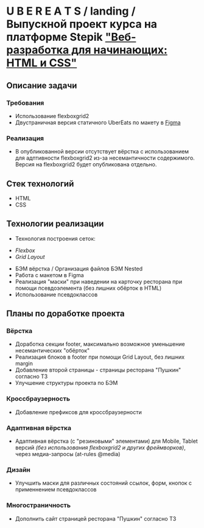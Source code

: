 # U B E R E A T S / landing / Выпускной проект курса на платформе Stepik ["Веб-разработка для начинающих: HTML и CSS"](https://stepik.org/course/38218/syllabus)

## Описание задачи

### Требования

- Использование flexboxgrid2
- Двустраничная версия статичного UberEats по макету в [Figma](https://www.figma.com/file/8lxQ3PGYTHQsCgTXnEJre8/Uber-Eats?node-id=0%3A1)

### Реализация

- В опубликованной версии отсутствует вёрстка с использованием для адптивности flexboxgrid2 из-за несемантичности содержимого. Версия на flexboxgrid2 будет опубликована отдельно.

## Стек технологий

- HTML
- CSS

## Технологии реализации

- Технология построения сеток:

* _Flexbox_
* _Grid Layout_

- БЭМ вёрстка / Организация файлов БЭМ Nested
- Работа с макетом в Figma
- Реализация "маски" при наведении на карточку ресторана при помощи псевдоэлемента (без лишних обёрток в HTML)
- Использование псевдоклассов

## Планы по доработке проекта

### Вёрстка

- Доработка секции footer, максимально возможное уменьшение несемантических "обёрток"
- Реализация блоков в footer при помощи Grid Layout, без лишних margin
- Добавление второй страницы - страницы ресторана "Пушкин" согласно ТЗ
- Улучшение структуры проекта по БЭМ

### Кроссбраузерность

- Добавление префиксов для кроссбраузерности

### Адаптивная вёрстка

- Адаптивная вёрстка (с "резиновыми" элементами) для Mobile, Tablet версий _(без использования flexboxgrid2 и других фреймворков)_, через медиа-запросы (at-rules @media)

### Дизайн

- Улучшить маски для различных состояний ссылок, форм, кнопок с применнением псевдоклассов

### Многостраничность

- Дополнить сайт страницей ресторана "Пушкин" согласно ТЗ
